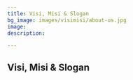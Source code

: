 ```yaml
---
title: Visi, Misi & Slogan
bg_image: images/visimisi/about-us.jpg
image: 
description: 

---
```

## Visi, Misi & Slogan